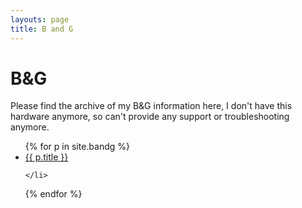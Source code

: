 ```yaml
---
layouts: page
title: B and G
---
```


# B&G
Please find the archive of my B&G information here, I don't have this hardware anymore, so can't provide any support or troubleshooting anymore.

<ul>
  {% for p in site.bandg %}
    <li>
      <a href="{{ p.url }}">{{ p.title }}</a>
     
    </li>
  {% endfor %}
</ul>